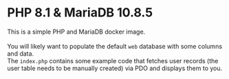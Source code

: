 # PHP 8.1 & MariaDB 10.8.5

This is a simple PHP and MariaDB docker image.
<br/><br/>
You will likely want to populate the default `web` database with some columns and data.<br/>
The `index.php` contains some example code that fetches user records (the user table needs to be manually created) via PDO and displays them to you.